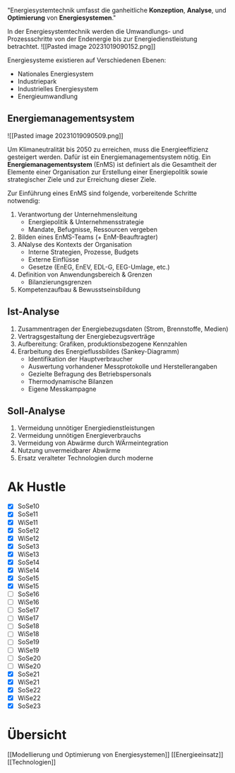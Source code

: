 "Energiesystemtechnik umfasst die ganheitliche **Konzeption**, **Analyse**, und **Optimierung** von **Energiesystemen**."

In der Energiesystemtechnik werden die Umwandlungs- und Prozessschritte von der Endenergie bis zur Energiedienstleistung betrachtet.
![[Pasted image 20231019090152.png]]

Energiesysteme existieren auf Verschiedenen Ebenen:
- Nationales Energiesystem
- Industriepark
- Industrielles Energiesystem
- Energieumwandlung

## Energiemanagementsystem
![[Pasted image 20231019090509.png]]

Um Klimaneutralität bis 2050 zu erreichen, muss die Energieeffizienz gesteigert werden. Dafür ist ein Energiemanagementsystem nötig. Ein **Energiemanagementsystem** (EnMS) ist definiert als die Gesamtheit der Elemente einer Organisation zur Erstellung einer Energiepolitik sowie strategischer Ziele und zur Erreichung dieser Ziele.

Zur Einführung eines EnMS sind folgende, vorbereitende Schritte notwendig:
1. Verantwortung der Unternehmensleitung
	- Energiepolitik & Unternehmensstrategie
	- Mandate, Befugnisse, Ressourcen vergeben
2. Bilden eines EnMS-Teams (+ EnM-Beauftragter)
3. ANalyse des Kontexts der Organisation
	- Interne Strategien, Prozesse, Budgets
	- Externe Einflüsse
	- Gesetze (EnEG, EnEV, EDL-G, EEG-Umlage, etc.)
4. Definition von Anwendungsbereich & Grenzen
	- Bilanzierungsgrenzen
5. Kompetenzaufbau & Bewusstseinsbildung

## Ist-Analyse
1. Zusammentragen der Energiebezugsdaten (Strom, Brennstoffe, Medien)
2. Vertragsgestaltung der Energiebezugsverträge
3. Aufbereitung: Grafiken, produktionsbezogene Kennzahlen
4. Erarbeitung des Energieflussbildes (Sankey-Diagramm)
	- Identifikation der Hauptverbraucher
	- Auswertung vorhandener Messprotokolle und Herstellerangaben
	- Gezielte Befragung des Betriebspersonals
	- Thermodynamische Bilanzen
	- Eigene Messkampagne

## Soll-Analyse
1. Vermeidung unnötiger Energiedienstleistungen
2. Vermeidung unnötigen Energieverbrauchs
3. Vermeidung von Abwärme durch WÄrmeintegration
4. Nutzung unvermeidbarer Abwärme
5. Ersatz veralteter Technologien durch moderne

# Ak Hustle
- [x] SoSe10
- [x] SoSe11
- [x] WiSe11
- [x] SoSe12
- [x] WiSe12
- [x] SoSe13
- [x] WiSe13
- [x] SoSe14
- [x] WiSe14
- [x] SoSe15
- [x] WiSe15
- [ ] SoSe16
- [ ] WiSe16
- [ ] SoSe17
- [ ] WiSe17
- [ ] SoSe18
- [ ] WiSe18
- [ ] SoSe19
- [ ] WiSe19
- [ ] SoSe20
- [ ] WiSe20
- [x] SoSe21
- [x] WiSe21
- [x] SoSe22
- [x] WiSe22
- [x] SoSe23
# Übersicht
[[Modellierung und Optimierung von Energiesystemen]]
[[Energieeinsatz]]
[[Technologien]]

